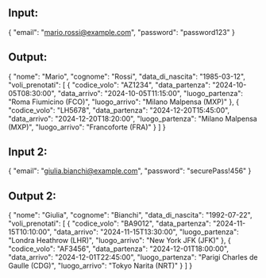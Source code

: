 ## Input:
{
  "email": "mario.rossi@example.com",
  "password": "password123"
}

## Output:
{
  "nome": "Mario",
  "cognome": "Rossi",
  "data_di_nascita": "1985-03-12",
  "voli_prenotati": [
    {
      "codice_volo": "AZ1234",
      "data_partenza": "2024-10-05T08:30:00",
      "data_arrivo": "2024-10-05T11:15:00",
      "luogo_partenza": "Roma Fiumicino (FCO)",
      "luogo_arrivo": "Milano Malpensa (MXP)"
    },
    {
      "codice_volo": "LH5678",
      "data_partenza": "2024-12-20T15:45:00",
      "data_arrivo": "2024-12-20T18:20:00",
      "luogo_partenza": "Milano Malpensa (MXP)",
      "luogo_arrivo": "Francoforte (FRA)"
    }
  ]
}


## Input 2:
{
  "email": "giulia.bianchi@example.com",
  "password": "securePass!456"
}

## Output 2:
{
  "nome": "Giulia",
  "cognome": "Bianchi",
  "data_di_nascita": "1992-07-22",
  "voli_prenotati": [
    {
      "codice_volo": "BA9012",
      "data_partenza": "2024-11-15T10:10:00",
      "data_arrivo": "2024-11-15T13:30:00",
      "luogo_partenza": "Londra Heathrow (LHR)",
      "luogo_arrivo": "New York JFK (JFK)"
    },
    {
      "codice_volo": "AF3456",
      "data_partenza": "2024-12-01T18:00:00",
      "data_arrivo": "2024-12-01T22:45:00",
      "luogo_partenza": "Parigi Charles de Gaulle (CDG)",
      "luogo_arrivo": "Tokyo Narita (NRT)"
    }
  ]
}
